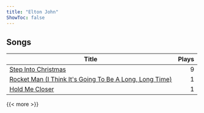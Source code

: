```yaml
---
title: "Elton John"
ShowToc: false
---
```


## Songs
Title | Plays 
----- | -----: 
[Step Into Christmas](/songs/step-into-christmas) | 9
[Rocket Man (I Think It's Going To Be A Long, Long Time)](/songs/rocket-man-i-think-its-going-to-be-a-long-long-time) | 1
[Hold Me Closer](/songs/hold-me-closer) | 1

{{< more >}}